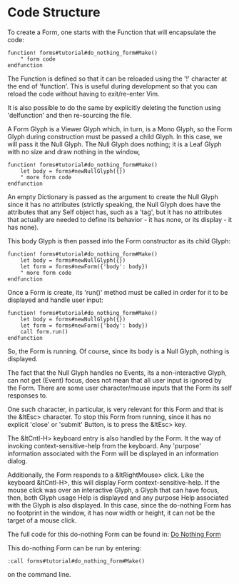 # Code Structure

To create a Form, one starts with the Function that will encapsulate the code:

    function! forms#tutorial#do_nothing_form#Make() 
        " form code
    endfunction

The Function is defined so that it can be reloaded using the '!'
character at the end of 'function'. This is useful during development
so that you can reload the code without having to exit/re-enter Vim.

It is also possible to do the same by explicitly deleting the
function using 'delfunction' and then re-sourcing the file.

A Form Glyph is a Viewer Glyph which, in turn, is a Mono Glyph, so
the Form Glyph during construction must be passed a child Glyph. In this
case, we will pass it the Null Glyph. The Null Glyph does nothing; it 
is a Leaf Glyph with no size and draw nothing in the window,

    function! forms#tutorial#do_nothing_form#Make() 
        let body = forms#newNullGlyph({})
        " more form code
    endfunction

An empty Dictionary is passed as the argument to create the Null Glyph
since it has no attributes (strictly speaking, the Null Glyph does
have the attributes that any Self object has, such as a 'tag', but
it has no attributes that actually are needed to define its 
behavior - it has none, or its display - it has none).

This body Glyph is then passed into the Form constructor as its
child Glyph:

    function! forms#tutorial#do_nothing_form#Make() 
        let body = forms#newNullGlyph({})
        let form = forms#newForm({'body': body})
        " more form code
    endfunction

Once a Form is create, its 'run()' method must be called in order for it
to be displayed and handle user input:

    function! forms#tutorial#do_nothing_form#Make() 
        let body = forms#newNullGlyph({})
        let form = forms#newForm({'body': body})
        call form.run()
    endfunction

So, the Form is running. Of course, since its body is a Null Glyph,
nothing is displayed.

The fact that the Null Glyph handles no Events, its a non-interactive
Glyph, can not get (Event) focus, does not mean that all user input
is ignored by the Form. There are some user character/mouse inputs
that the Form its self responses to. 

One such character, in particular, is very relevant for this Form and that 
is the &ltEsc> character. To stop this Form from running, since it has 
no explicit 'close' or 'submit' Button, is to press the &ltEsc> key.

The &ltCntl-H> keyboard entry is also handled by the Form. It the way of
invoking context-sensitive-help from the keyboard. Any 'purpose' information
associated with the Form will be displayed in an information dialog.

Additionally, the Form responds to a &ltRightMouse> click. Like the keyboard
&ltCntl-H>, this will display Form context-sensitive-help. If
the mouse click was over an interactive Glyph, a Glyph that can have 
focus, then, both Glyph usage Help is displayed and any purpose Help 
associated with the Glyph is also displayed.
In this case, since the do-nothing Form has no footprint in the window,
it has now width or height, it can not be the target of a mouse click.

The full code for this do-nothing Form can be found in: [Do Nothing Form](https://github.com/megaannum/forms/blob/master/autoload/forms/tutorial/do_nothing_form.vim)

This do-nothing Form can be run by entering:

    :call forms#tutorial#do_nothing_form#Make()

on the command line.


